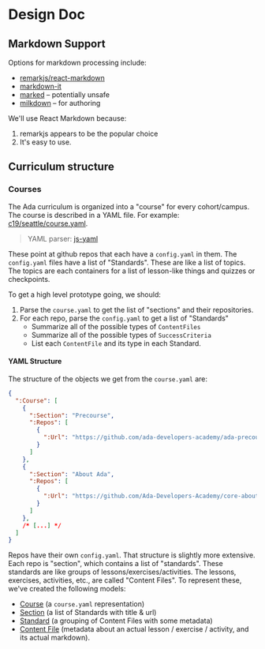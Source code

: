 # Design Doc

## Markdown Support
Options for markdown processing include:
* [remarkjs/react-markdown](https://github.com/remarkjs/react-markdown)
* [markdown-it](https://markdown-it.github.io/)
* [marked](https://marked.js.org/) – potentially unsafe
* [milkdown](https://milkdown.dev/docs/guide/why-milkdown) – for authoring

We'll use React Markdown because:
1. remarkjs appears to be the popular choice
2. It's easy to use.

## Curriculum structure
### Courses
The Ada curriculum is organized into a "course" for every cohort/campus. The course is described in a YAML file. For example: [c19/seattle/course.yaml](https://github.com/Ada-Developers-Academy/core/blob/main/c19/seattle/course.yaml).

> YAML parser: [js-yaml](https://www.npmjs.com/package/js-yaml)

These point at github repos that each have a `config.yaml` in them. The `config.yaml` files have a list of "Standards". These are like a list of topics. The topics are each containers for a list of lesson-like things and quizzes or checkpoints.

To get a high level prototype going, we should:
1. Parse the `course.yaml` to get the list of "sections" and their repositories.
1. For each repo, parse the `config.yaml` to get a list of "Standards"
   - Summarize all of the possible types of `ContentFiles`
   - Summarize all of the possible types of `SuccessCriteria`
   - List each `ContentFile` and its type in each Standard.

#### YAML Structure
The structure of the objects we get from the `course.yaml` are:

```JSON
{
  ":Course": [
    {
      ":Section": "Precourse",
      ":Repos": [
        {
          ":Url": "https://github.com/ada-developers-academy/ada-precourse-v2"
        }
      ]
    },
    {
      ":Section": "About Ada",
      ":Repos": [
        {
          ":Url": "https://github.com/Ada-Developers-Academy/core-about-ada"
        }
      ]
    },
    /* [...] */
  ]
}
```

Repos have their own `config.yaml`. That structure is slightly more extensive. Each repo is "section", which contains a list of "standards". These standards are like groups of lessons/exercises/activities. The lessons, exercises, activities, etc., are called "Content Files". To represent these, we've created the following models:
- [Course](../src/models/course.ts) (a `course.yaml` representation)
- [Section](../src/models/section.ts) (a list of Standards with title & url)
- [Standard](../src/models/standard.ts) (a grouping of Content Files with some metadata)
- [Content File](../src/models/content-file.ts) (metadata about an actual lesson / exercise / activity, and its actual markdown).
